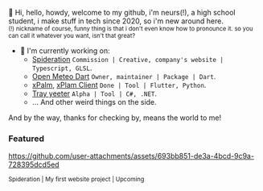 👋 Hi, hello, howdy, welcome to my github, i'm neurs(!), a high school student, i make stuff in tech since 2020, so i'm new around here.
<br/>
<sup>
  (!) nickname of course, funny thing is that i don't even know how to pronounce it. so you can call it whatever you want, isn't that great?
</sup>
<br/>

- 🔭 I'm currently working on:
  - [Spideration](https://www.facebook.com/spideration) `Commission | Creative, company's website | Typescript, GLSL`.
  - [Open Meteo Dart](https://github.com/neursh/open-meteo-dart) `Owner, maintainer | Package | Dart`.
  - [xPalm](https://github.com/neursh/xPalm), [xPlam Client](https://github.com/neursh/xPalm_client) `Done | Tool | Flutter, Python`.
  - [Tray yeeter](https://github.com/neursh/tray_yeeter_sharp) `Alpha | Tool | C#, .NET`.
  - ... And other weird things on the side.

And by the way, thanks for checking by, means the world to me!

### Featured
https://github.com/user-attachments/assets/693bb851-de3a-4bcd-9c9a-728395dcd5ed

<sup>
  Spideration | My first website project | Upcoming
</sup>

